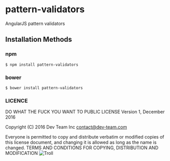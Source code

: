 # pattern-validators
AngularJS pattern validators

## Installation Methods

### npm
```
$ npm install pattern-validators
```
### bower
```
$ bower install pattern-validators
```
### LICENCE
DO WHAT THE FUCK YOU WANT TO PUBLIC LICENSE
                    Version 1, December 2016

Copyright (C) 2016 Dev Team Inc <contact@dev-team.com>

 Everyone is permitted to copy and distribute verbatim or modified copies of this license document, 
 and changing it is allowed as long  as the name is changed.
TERMS AND CONDITIONS FOR COPYING, DISTRIBUTION AND MODIFICATION
![Troll](http://i40.tinypic.com/2m4vl2x.jpg)
